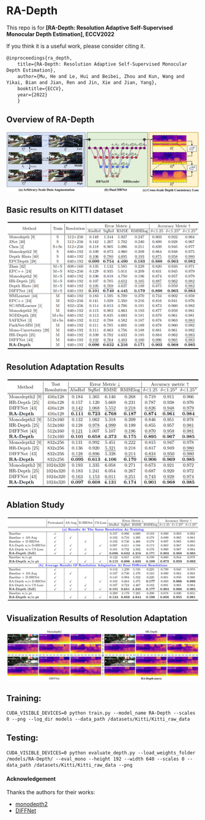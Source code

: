 # RA-Depth

This repo is for **[RA-Depth: Resolution Adaptive Self-Supervised Monocular Depth Estimation], ECCV2022**


If you think it is a useful work, please consider citing it.
```
@inproceedings{ra_depth,
    title={RA-Depth: Resolution Adaptive Self-Supervised Monocular Depth Estimation},
    author={Mu, He and Le, Hui and Beibei, Zhou and Kun, Wang and Yikai, Bian and Jian, Ren and Jin, Xie and Jian, Yang},
    booktitle={ECCV},
    year={2022}
    }

```

## Overview of RA-Depth
![](assets/pipeline.png)


## Basic results on KITTI dataset
![](assets/results1.png)


## Resolution Adaptation Results
![](assets/results2.png)


##  Ablation Study
![](assets/results3.png)


## Visualization Results of Resolution Adaptation
![](assets/visuals.png)


## Training:

```
CUDA_VISIBLE_DEVICES=0 python train.py --model_name RA-Depth --scales 0 --png --log_dir models --data_path /datasets/Kitti/Kitti_raw_data
```


## Testing:

```
CUDA_VISIBLE_DEVICES=0 python evaluate_depth.py --load_weights_folder /models/RA-Depth/ --eval_mono --height 192 --width 640 --scales 0 --data_path /datasets/Kitti/Kitti_raw_data --png
```


#### Acknowledgement
 Thanks the authors for their works:
 - [monodepth2](https://github.com/nianticlabs/monodepth2)
 - [DIFFNet](https://github.com/brandleyzhou/DIFFNet)
 
 
